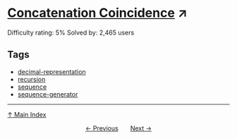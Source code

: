 # [Concatenation Coincidence](https://projecteuler.net/problem=751) ↗️

Difficulty rating: 5%
Solved by: 2,465 users
## Tags

- [decimal-representation](../tags/decimal-representation.md)
- [recursion](../tags/recursion.md)
- [sequence](../tags/sequence.md)
- [sequence-generator](../tags/sequence-generator.md)



---

[↑ Main Index](../README.md)


<div align=center><a href='750.md'>← Previous</a> &nbsp;&nbsp; &nbsp;&nbsp;  <a href='752.md'>Next →</a></div>
